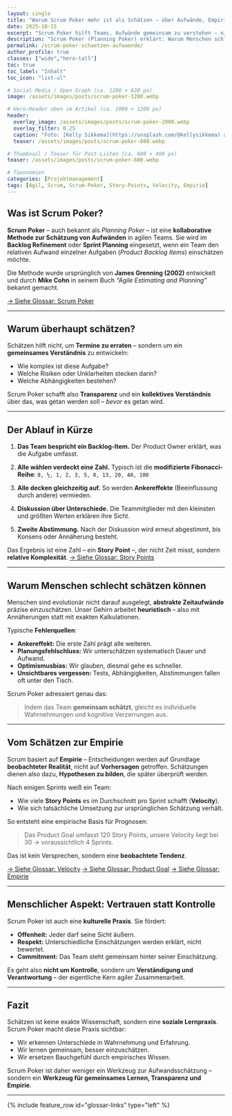 ```yaml
---
layout: single
title: "Warum Scrum Poker mehr ist als Schätzen – über Aufwände, Empirie und menschliche Wahrnehmung"
date: 2025-10-15
excerpt: "Scrum Poker hilft Teams, Aufwände gemeinsam zu verstehen – nicht, um Termine zu erraten, sondern um empirisch besser zu planen. Warum Menschen schlecht schätzen können und wie Scrum damit umgeht."
description: "Scrum Poker (Planning Poker) erklärt: Warum Menschen schlecht im Schätzen sind, wie Teams gemeinsam besser werden und was das mit Empirie und dem Product Goal zu tun hat."
permalink: /scrum-poker-schaetzen-aufwaende/
author_profile: true
classes: ["wide","hero-tall"]
toc: true
toc_label: "Inhalt"
toc_icon: "list-ul"

# Social Media / Open Graph (ca. 1200 × 630 px)
image: /assets/images/posts/scrum-poker-1200.webp

# Hero-Header oben im Artikel (ca. 2000 × 1200 px)
header:
  overlay_image: /assets/images/posts/scrum-poker-2000.webp
  overlay_filter: 0.25
  caption: "Foto: [Kelly Sikkema](https://unsplash.com/@kellysikkema) auf [Unsplash](https://unsplash.com/photos/v9FQR4tbIq8)"
  teaser: /assets/images/posts/scrum-poker-600.webp

# Thumbnail / Teaser für Post-Listen (ca. 600 × 400 px)
teaser: /assets/images/posts/scrum-poker-600.webp

# Taxonomien
categories: [Projektmanagement]
tags: [Agil, Scrum, Scrum-Poker, Story-Points, Velocity, Empirie]
---
```


## Was ist Scrum Poker?

**Scrum Poker** – auch bekannt als *Planning Poker* – ist eine **kollaborative Methode zur Schätzung von Aufwänden** in agilen Teams.
Sie wird im **Backlog Refinement** oder **Sprint Planning** eingesetzt, wenn ein Team den relativen Aufwand einzelner Aufgaben (*Product Backlog Items*) einschätzen möchte.

Die Methode wurde ursprünglich von **James Grenning (2002)** entwickelt und durch **Mike Cohn** in seinem Buch *“Agile Estimating and Planning”* bekannt gemacht.

[→ Siehe Glossar: Scrum Poker](/glossar/scrum-poker/)

---

## Warum überhaupt schätzen?

Schätzen hilft nicht, um **Termine zu erraten** – sondern um ein **gemeinsames Verständnis** zu entwickeln:
- Wie komplex ist diese Aufgabe?
- Welche Risiken oder Unklarheiten stecken darin?
- Welche Abhängigkeiten bestehen?

Scrum Poker schafft also **Transparenz** und ein **kollektives Verständnis** über das, was getan werden soll – *bevor* es getan wird.

---

## Der Ablauf in Kürze

1. **Das Team bespricht ein Backlog-Item.**
   Der Product Owner erklärt, was die Aufgabe umfasst.

2. **Alle wählen verdeckt eine Zahl.**
   Typisch ist die **modifizierte Fibonacci-Reihe**:
   `0, ½, 1, 2, 3, 5, 8, 13, 20, 40, 100`

3. **Alle decken gleichzeitig auf.**
   So werden **Ankereffekte** (Beeinflussung durch andere) vermieden.

4. **Diskussion über Unterschiede.**
   Die Teammitglieder mit den kleinsten und größten Werten erklären ihre Sicht.

5. **Zweite Abstimmung.**
   Nach der Diskussion wird erneut abgestimmt, bis Konsens oder Annäherung besteht.

Das Ergebnis ist eine Zahl – ein **Story Point** –, der nicht Zeit misst, sondern **relative Komplexität**.
[→ Siehe Glossar: Story Points](/glossar/story-points/)

---

## Warum Menschen schlecht schätzen können

Menschen sind evolutionär nicht darauf ausgelegt, **abstrakte Zeitaufwände** präzise einzuschätzen.
Unser Gehirn arbeitet **heuristisch** – also mit Annäherungen statt mit exakten Kalkulationen.

Typische **Fehlerquellen**:
- **Ankereffekt:** Die erste Zahl prägt alle weiteren.
- **Planungsfehlschluss:** Wir unterschätzen systematisch Dauer und Aufwand.
- **Optimismusbias:** Wir glauben, diesmal gehe es schneller.
- **Unsichtbares vergessen:** Tests, Abhängigkeiten, Abstimmungen fallen oft unter den Tisch.

Scrum Poker adressiert genau das:
> Indem das Team **gemeinsam schätzt**, gleicht es individuelle Wahrnehmungen und kognitive Verzerrungen aus.

---

## Vom Schätzen zur Empirie

Scrum basiert auf **Empirie** – Entscheidungen werden auf Grundlage **beobachteter Realität**, nicht auf **Vorhersagen** getroffen.
Schätzungen dienen also dazu, **Hypothesen zu bilden**, die später überprüft werden.

Nach einigen Sprints weiß ein Team:
- Wie viele **Story Points** es im Durchschnitt pro Sprint schafft (**Velocity**).
- Wie sich tatsächliche Umsetzung zur ursprünglichen Schätzung verhält.

So entsteht eine empirische Basis für Prognosen:

> Das Product Goal umfasst 120 Story Points, unsere Velocity liegt bei 30 → voraussichtlich 4 Sprints.

Das ist kein Versprechen, sondern eine **beobachtete Tendenz**.

[→ Siehe Glossar: Velocity](/glossar/velocity/)
[→ Siehe Glossar: Product Goal](/glossar/product-goal/)
[→ Siehe Glossar: Empirie](/glossar/empirie/)

---

## Menschlicher Aspekt: Vertrauen statt Kontrolle

Scrum Poker ist auch eine **kulturelle Praxis**.
Sie fördert:
- **Offenheit:** Jeder darf seine Sicht äußern.
- **Respekt:** Unterschiedliche Einschätzungen werden erklärt, nicht bewertet.
- **Commitment:** Das Team steht gemeinsam hinter seiner Einschätzung.

Es geht also **nicht um Kontrolle**, sondern um **Verständigung und Verantwortung** – der eigentliche Kern agiler Zusammenarbeit.

---

## Fazit

Schätzen ist keine exakte Wissenschaft, sondern eine **soziale Lernpraxis**.
Scrum Poker macht diese Praxis sichtbar:
- Wir erkennen Unterschiede in Wahrnehmung und Erfahrung.
- Wir lernen gemeinsam, besser einzuschätzen.
- Wir ersetzen Bauchgefühl durch empirisches Wissen.

Scrum Poker ist daher weniger ein Werkzeug zur Aufwandsschätzung –
sondern ein **Werkzeug für gemeinsames Lernen, Transparenz und Empirie**.

---

{% include feature_row id="glossar-links" type="left" %}
